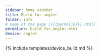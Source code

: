 ```yaml
---
sidebar: home_sidebar
title: Build for angler
folder: info
# name of the page (/{{permalink}}.html)
permalink: build_for_angler.html
device: angler
---
```

{% include templates/device_build.md %}
